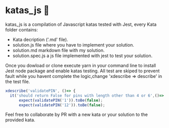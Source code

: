 # katas_js   :dragon_face:
   katas_js is a compilation of Javascript katas tested with Jest, every Kata folder contains: 
  * Kata decription ('.md' file).
  * solution.js file where you have to implement your solution.
  * solution.md markdown file with my solution. 
  * solution.spec.js a js file implemented with jest to test your solution.
  
  Once you dowload or clone execute yarn in your command line to install Jest node package and enable katas testing.
  All test are skiped to prevent fault while you havent complete the logic,change 'xdescribe => describe' in the test file.
  ```javascript
  xdescribe('validatePIN', ()=> {
    it('should return False for pins with length other than 4 or 6',()=> {
        expect(validatePIN('1')).toBe(false);
        expect(validatePIN('12')).toBe(false);
  ```
  
  Feel free to collaborate by PR with a new kata or your solution to the provided kata.
  
  
